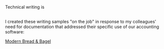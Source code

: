 Technical writing is   
&nbsp;
&nbsp;
&nbsp;


I created these writing samples "on the job" in response to my colleagues' need for documentation that addressed their specific use of our accounting software:  

[Modern Bread & Bagel](https://www.modernbreadandbagel.com/)

